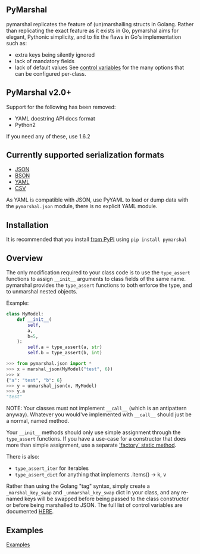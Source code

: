 ## PyMarshal

pymarshal replicates the feature of (un)marshalling structs in Golang.
Rather than replicating the exact feature as it exists in Go,
pymarshal aims for elegant, Pythonic simplicity, and to fix the flaws in
Go's implementation such as:
  - extra keys being silently ignored
  - lack of mandatory fields
  - lack of default values
See [control variables](
https://github.com/stargateaudio/pymarshal/blob/master/doc/control_variables.md
) for the many options that can be configured per-class.

## PyMarshal v2.0+
Support for the following has been removed:
- YAML docstring API docs format
- Python2

If you need any of these, use 1.6.2

## Currently supported serialization formats
  - [JSON](https://github.com/stargateaudio/pymarshal/blob/master/doc/usage_json.md)
  - [BSON](https://github.com/stargateaudio/pymarshal/blob/master/doc/usage_bson.md)
  - [YAML](https://github.com/stargateaudio/pymarshal/blob/master/doc/usage_yaml.md)
  - [CSV](https://github.com/stargateaudio/pymarshal/blob/master/doc/usage_csv.md)

As YAML is compatible with JSON, use PyYAML to load or dump data
with the `pymarshal.json` module, there is no explicit YAML module.

## Installation
It is recommended that you install
[from PyPI](https://pypi.python.org/pypi/pymarshal/)
using `pip install pymarshal`


## Overview

The only modification required to your class code is to use the `type_assert`
functions to assign `__init__` arguments to class fields of the same
name.  pymarshal provides the `type_assert` functions to both enforce the type,
and to unmarshal nested objects.

Example:
```python
class MyModel:
    def __init__(
        self,
        a,
        b=5,
    ):
        self.a = type_assert(a, str)
        self.b = type_assert(b, int)

>>> from pymarshal.json import *
>>> x = marshal_json(MyModel("test", 6))
>>> x
{"a": "test", "b": 6}
>>> y = unmarshal_json(x, MyModel)
>>> y.a
"test"
```

NOTE:  Your classes must not implement `__call__` (which is an antipattern
anyway).  Whatever you would've implemented with `__call__` should just be
a normal, named method.

Your `__init__` methods should only use simple assignment through the
`type_assert` functions.  If you have a use-case for a constructor that
does more than simple assignment, use a separate
['factory' static method](
  https://github.com/stargateaudio/pymarshal/blob/master/doc/factory.md
).

There is also:
  - `type_assert_iter` for iterables
  - `type_assert_dict` for anything that implements .items() -> k, v

Rather than using the Golang "tag" syntax, simply create a
`_marshal_key_swap` and `_unmarshal_key_swap` dict in your class,
and any re-named keys will be swapped before being passed to the
class constructor or before being marshalled to JSON.  The full list
of control variables are documented [HERE](
  https://github.com/stargateaudio/pymarshal/blob/master/doc/control_variables.md
).

## Examples

[Examples](https://github.com/stargateaudio/pymarshal/blob/master/doc/)

